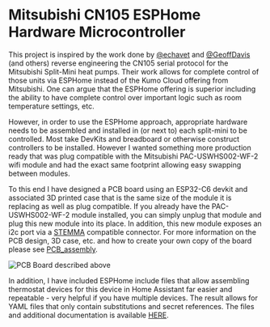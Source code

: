 
# Mitsubishi CN105 ESPHome Hardware Microcontroller

This project is inspired by the work done by [@echavet](https://github.com/echavet/MitsubishiCN105ESPHome) and [@GeoffDavis](https://github.com/geoffdavis/esphome-mitsubishiheatpump) (and others) reverse engineering the CN105 serial protocol for the Mitsubishi Split-Mini heat pumps.  Their work allows for complete control of those units via ESPHome instead of the Kumo Cloud offering from Mitsubishi.  One can argue that the ESPHome offering is superior including the ability to have complete control over important logic such as room temperature settings, etc.

However, in order to use the ESPHome approach, appropriate hardware needs to be assembled and installed in (or next to) each split-mini to be controlled.  Most take DevKits and breadboard or otherwise construct controllers to be installed.  However I wanted something more production ready that was plug compatible with the Mitsubishi PAC-USWHS002-WF-2 wifi module and had the exact same footprint allowing easy swapping between modules.

To this end I have designed a PCB board using an ESP32-C6 devkit and associated 3D printed case that is the same size of the module it is replacing as well as plug compatible.  If you already have the PAC-USWHS002-WF-2 module installed, you can simply unplug that module and plug this new module into its place.  In addition, this new module exposes an i2c port via a [STEMMA](https://learn.adafruit.com/introducing-adafruit-stemma-qt/what-is-stemma) compatible connector.   For more information on the PCB design, 3D case, etc. and how to create your own copy of the board please see [PCB_assembly](/pcb_assembly/).

![PCB Board described above](/images/PCB_v1.1.png)

In addition, I have included ESPHome include files that allow assembling thermostat devices for this device in Home Assistant far easier and repeatable - very helpful if you have multiple devices.  The result allows for YAML files that only contain substitutions and secret references.  The files and additional documentation is available [HERE](/home_assistant/).
